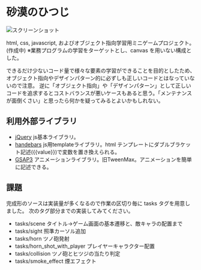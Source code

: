 # 砂漠のひつじ

![スクリーンショット](https://github.com/kaku3/the-sheep-in-the-desert/blob/master/docs/image/the-sheeps-in-the-desert.png)

html, css, javascript, およびオブジェクト指向学習用ミニゲームプロジェクト。(作成中)
※業務プログラムの学習をターゲットとし、canvas を用いない構成とした。

できるだけ少ないコード量で様々な要素の学習ができることを目的としたため、オブジェクト指向やデザインパターン的に必ずしも正しいコードとはなっていないので注意。
逆に「オブジェクト指向」や「デザインパターン」として正しいコードを追求するとコストバランスが悪いケースもあると思う。「メンテナンスが面倒くさい」と思ったら何かを疑ってみるとよいかもしれない。

## 利用外部ライブラリ
- [jQuery](https://jquery.com/)
js基本ライブラリ。
- [handebars](https://handlebarsjs.com/)
js用templateライブラリ。html テンプレートにダブルブラケット記述({{value}})で変数を置き換えられる。
- [GSAP3](https://greensock.com/gsap/)
アニメーションライブラリ。旧TweenMax。アニメーションを簡単に記述できる。

## 課題
完成形のソースは実装量が多くなるので作業の区切り毎に tasks タグを用意しました。
次のタグ部分までの実装してみてください。
- tasks/scene
タイトル→ゲーム画面の基本遷移と、敵キャラの配置まで
- tasks/sight
照準カーソル追加
- tasks/horn
ツノ砲発射
- tasks/horn_shot_with_player
プレイヤーキャラクター配置
- tasks/collision
ツノ砲とヒツジの当たり判定
- tasks/smoke_effect
煙エフェクト
